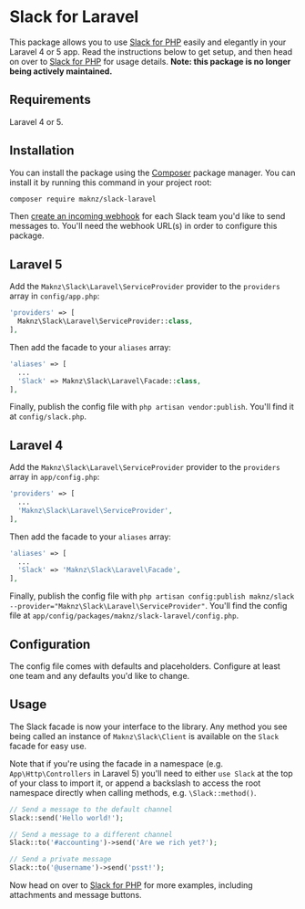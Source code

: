 # Slack for Laravel

This package allows you to use [Slack for PHP](https://github.com/maknz/slack) easily and elegantly in your Laravel 4 or 5 app. Read the instructions below to get setup, and then head on over to [Slack for PHP](https://github.com/maknz/slack) for usage details. **Note: this package is no longer being actively maintained.**

## Requirements

Laravel 4 or 5.

## Installation

You can install the package using the [Composer](https://getcomposer.org/) package manager. You can install it by running this command in your project root:

```sh
composer require maknz/slack-laravel
```

Then [create an incoming webhook](https://my.slack.com/services/new/incoming-webhook) for each Slack team you'd like to send messages to. You'll need the webhook URL(s) in order to configure this package.

## Laravel 5

Add the `Maknz\Slack\Laravel\ServiceProvider` provider to the `providers` array in `config/app.php`:

```php
'providers' => [
  Maknz\Slack\Laravel\ServiceProvider::class,
],
```

Then add the facade to your `aliases` array:

```php
'aliases' => [
  ...
  'Slack' => Maknz\Slack\Laravel\Facade::class,
],
```

Finally, publish the config file with `php artisan vendor:publish`. You'll find it at `config/slack.php`.

## Laravel 4

Add the `Maknz\Slack\Laravel\ServiceProvider` provider to the `providers` array in `app/config.php`:

```php
'providers' => [
  ...
  'Maknz\Slack\Laravel\ServiceProvider',
],
```

Then add the facade to your `aliases` array:

```php
'aliases' => [
  ...
  'Slack' => 'Maknz\Slack\Laravel\Facade',
],
```

Finally, publish the config file with `php artisan config:publish maknz/slack --provider="Maknz\Slack\Laravel\ServiceProvider"`. You'll find the config file at `app/config/packages/maknz/slack-laravel/config.php`.

## Configuration

The config file comes with defaults and placeholders. Configure at least one team and any defaults you'd like to change.

## Usage

The Slack facade is now your interface to the library. Any method you see being called an instance of `Maknz\Slack\Client` is available on the `Slack` facade for easy use.

Note that if you're using the facade in a namespace (e.g. `App\Http\Controllers` in Laravel 5) you'll need to either `use Slack` at the top of your class to import it, or append a backslash to access the root namespace directly when calling methods, e.g. `\Slack::method()`.

```php
// Send a message to the default channel
Slack::send('Hello world!');

// Send a message to a different channel
Slack::to('#accounting')->send('Are we rich yet?');

// Send a private message
Slack::to('@username')->send('psst!');
```

Now head on over to [Slack for PHP](https://github.com/maknz/slack) for more examples, including attachments and message buttons.

